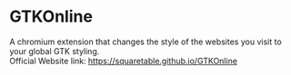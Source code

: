 # GTKOnline
A chromium extension that changes the style of the websites you visit to your global GTK styling.<br/>
Official Website link: https://squaretable.github.io/GTKOnline
